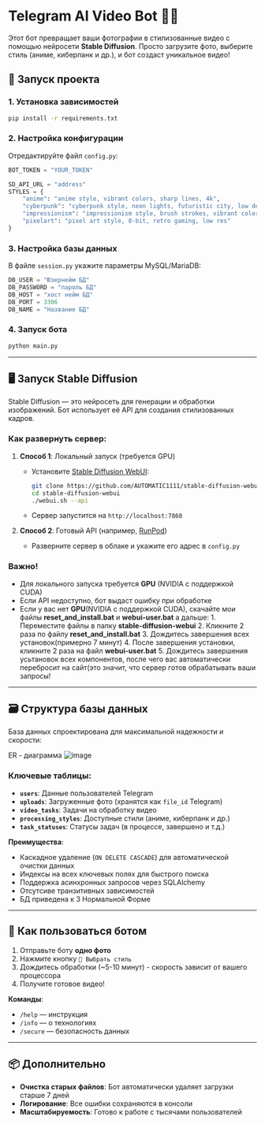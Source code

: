 # Telegram AI Video Bot 🤖🎥

Этот бот превращает ваши фотографии в стилизованные видео с помощью нейросети **Stable Diffusion**. Просто загрузите фото, выберите стиль (аниме, киберпанк и др.), и бот создаст уникальное видео!

## 🚀 Запуск проекта

### 1. Установка зависимостей
```bash
pip install -r requirements.txt
```

### 2. Настройка конфигурации
Отредактируйте файл `config.py`:
```python
BOT_TOKEN = "YOUR_TOKEN"

SD_API_URL = "address"  
STYLES = {
    "anime": "anime style, vibrant colors, sharp lines, 4k",
    "cyberpunk": "cyberpunk style, neon lights, futuristic city, low details",
    "impressionism": "impressionism style, brush strokes, vibrant colors, simple",
    "pixelart": "pixel art style, 8-bit, retro gaming, low res"
}

```

### 3. Настройка базы данных
В файле `session.py` укажите параметры MySQL/MariaDB:
```python
DB_USER = "Юзернейм БД"
DB_PASSWORD = "пароль БД"
DB_HOST = "хост нейм БД"
DB_PORT = 3306
DB_NAME = "Название БД"
```

### 4. Запуск бота
```bash
python main.py
```

---

## 🖥️ Запуск Stable Diffusion
Stable Diffusion — это нейросеть для генерации и обработки изображений. Бот использует её API для создания стилизованных кадров.

### Как развернуть сервер:
1. **Способ 1**: Локальный запуск (требуется GPU)
   - Установите [Stable Diffusion WebUI](https://github.com/AUTOMATIC1111/stable-diffusion-webui):
     ```bash
     git clone https://github.com/AUTOMATIC1111/stable-diffusion-webui.git
     cd stable-diffusion-webui
     ./webui.sh --api
     ```
   - Сервер запустится на `http://localhost:7860`

2. **Способ 2**: Готовый API (например, [RunPod](https://runpod.io/))
   - Разверните сервер в облаке и укажите его адрес в `config.py`

### Важно!
- Для локального запуска требуется **GPU** (NVIDIA с поддержкой CUDA)
- Если API недоступно, бот выдаст ошибку при обработке
- Если у вас нет **GPU**(NVIDIA с поддержкой CUDA), скачайте мои файлы **reset_and_install.bat** и **webui-user.bat** а дальше:
             1. Переместите файлы в папку **stable-diffusion-webui**
             2. Кликните 2 раза по файлу **reset_and_install.bat**
             3. Дождитесь завершения всех установок(примерно 7 минут)
             4. После завершения установки, кликните 2 раза на файл **webui-user.bat**
             5. Дождитесь завершения усьтановок всех компонентов, после чего вас автоматически перебросит на сайт(это значит, что сервер готов обрабатывать ваши запросы!

---

## 🗃️ Структура базы данных
База данных спроектирована для максимальной надежности и скорости:

ER - диаграмма
![image](https://github.com/user-attachments/assets/083410ed-41c4-4a61-9f03-c1f19030aac2)


### Ключевые таблицы:
- **`users`**: Данные пользователей Telegram
- **`uploads`**: Загруженные фото (хранятся как `file_id` Telegram)
- **`video_tasks`**: Задачи на обработку видео
- **`processing_styles`**: Доступные стили (аниме, киберпанк и др.)
- **`task_statuses`**: Статусы задач (в процессе, завершено и т.д.)

**Преимущества**:
- Каскадное удаление (`ON DELETE CASCADE`) для автоматической очистки данных
- Индексы на всех ключевых полях для быстрого поиска
- Поддержка асинхронных запросов через SQLAlchemy
- Отсутсиве транзитивных зависимостей
- БД приведена к 3 Нормальной Форме

---

## 🤖 Как пользоваться ботом
1. Отправьте боту **одно фото**
2. Нажмите кнопку `🎨 Выбрать стиль`
3. Дождитесь обработки (~5-10 минут) - скорость зависит от вашего процессора
4. Получите готовое видео!

**Команды**:
- `/help` — инструкция
- `/info` — о технологиях
- `/secure` — безопасность данных

---

## 📦 Дополнительно
- **Очистка старых файлов**: Бот автоматически удаляет загрузки старше 7 дней
- **Логирование**: Все ошибки сохраняются в консоли
- **Масштабируемость**: Готово к работе с тысячами пользователей

